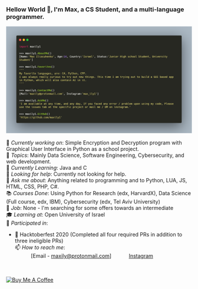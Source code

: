
 
### Hellow World 👋, I'm Max, a CS Student, and a multi-language programmer. <br>
 
![](https://github.com/maxily1/maxily1/blob/master/AboutMe.png)

 
🔭 *Currently working on*:  Simple Encryption and Decryption program with Graphical User Interface in Python as a school project. <br> 
💖 *Topics*: Mainly Data Science, Software Engineering, Cybersecurity, and web development. <br>
🌱 *Currently Learning*: Java and C<br>
🤔 *Looking for help*: Currently not looking for help.<br>
💬 *Ask me about*: Anything related to programming and to Python, LUA, JS, HTML, CSS, PHP, C#. <br>
📚 *Courses Done*: Using Python for Research (edx, HarvardX), Data Science (Full course, edx, IBM), Cybersecurity (edx, Tel Aviv University) <br>
🏢 *Job*: None - I'm searching for some offers towards an intermediate <br>
🎓 *Learning at*: Open University of Israel <br>
🎉 *Participated in*: <br>
* 🎉 Hacktoberfest 2020 (Completed all four required PRs in addition to three ineligible PRs) <br>
📫 *How to reach me*: <br>
&nbsp;&nbsp;&nbsp;&nbsp;&nbsp;&nbsp;&nbsp;&nbsp;&nbsp;&nbsp; [Email - maxily@protonmail.com]
&nbsp;&nbsp;&nbsp;&nbsp;&nbsp;&nbsp;&nbsp;&nbsp;&nbsp;&nbsp; [Instagram](https://instagram.com/max_ily1)
<br>
<br>
<a href="https://www.buymeacoffee.com/maxily1" target="_blank"><img src="https://cdn.buymeacoffee.com/buttons/lato-orange.png" alt="Buy Me A Coffee" style="height: 51px !important;width: 80px !important;" ></a>


 
 

